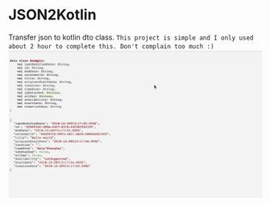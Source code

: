 # JSON2Kotlin

Transfer json to kotlin dto class.
`This project is simple and I only used about 2 hour to complete this. Don't complain too much :)`
![demo](./1.gif "demo")